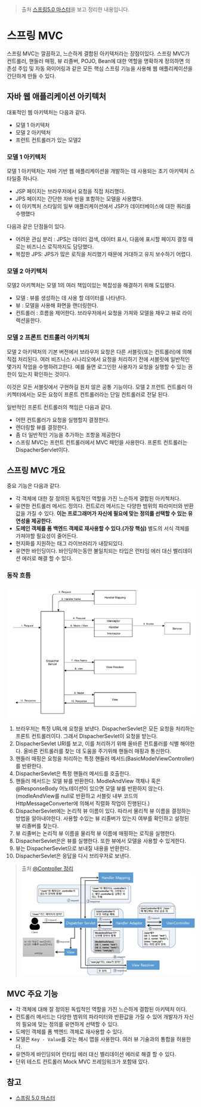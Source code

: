 > 출처 [스프링5.0 마스터](http://www.kyobobook.co.kr/product/detailViewKor.laf?ejkGb=KOR&mallGb=KOR&barcode=9791161751825&orderClick=LAG&Kc=)을 보고 정리한 내용입니다.

# 스프링 MVC
스프링 MVC는 깔끔하고, 느슨하게 결합된 아키텍처라는 장점이있다. 스프링 MVC가 컨트롤러, 핸들러 매핑, 뷰 리졸버, POJO, Bean에 대한 역할을 명확하게 정의하면 의존성 주입 및 자동 와이어링과 같은 모든 핵심 스프링 기능을 사용해 웹 애플리케이션을 간단하게 만들 수 있다. 

## 자바 웹 애플리케이션 아키텍처

대표적인 웹 아키텍처는 다음과 같다.

* 모델 1 아키텍처
* 모델 2 아키텍처
* 프런트 컨트롤러가 있는 모델2


### 모델 1 아키텍처 
모델 1 아키텍처는 자바 기반 웹 애플리케이션을 개발하는 데 사용되는 초기 아키텍처 스타일중 하나다.

* JSP 페이지는 브라우저에서 요청을 직접 처리했다.
* JPS 페이지는 간단한 자바 빈을 포함하는 모델을 사용했다.
* 이 아키첵처 스타일의 일부 애플리케이션에서 JSP가 데이터베이스에 대한 쿼리를 수행했다

다음과 같은 단점들이 있다.
* 어려운 관심 분리 : JPS는 데이터 검색, 데이터 표시, 다음에 표시할 페이지 결정 때로는 비즈니스 로직까지도 담당했다.
* 복잡한 JPS: JPS가 많은 로직을 처리했기 때문에 거대하고 유지 보수하기 어렵다.

### 모델 2 아키텍처 
모델2 아키첵처는 모델 1의 여러 책임이있는 복잡성을 해결하기 위해 도입됐다.

* 모델 : 뷰를 생성하는 데 사용 할 데이터를 나타낸다.
* 뷰 : 모델을 사용해 화면을 랜더링한다.
* 컨트롤러 : 흐름을 제어한다. 브라우저에서 요청을 가져와 모델을 채우고 뷰로 라이렉션을한다.

### 모델 2 프론트 컨트롤러 아키첵처
모델 2 아키텍처의 기본 버전에서 브라우저 요청은 다른 서블릿(또는 컨트롤러)에 의해 직접 처리된다. 여러 비즈니스 시나리오에서 요청을 처리하기 전에 서블릿에 일반적인 몇가지 작업을 수행하려고한다. 예를 들면 로그인한 사용자가 요청을 실행할 수 있는 권한이 있는지 확인하는 것이다.

이것은 모든 서블릿에서 구현하길 원치 않은 공통 기능이다. 모델 2 프런트 컨트롤러 아키첵터에서는 모든 요청이 프론트 컨트롤러라는 단일 컨트롤러로 전달 된다. 

일반적인 프론트 컨트롤러의 책임은 다음과 같다.
* 어떤 컨트롤러가 요청을 실행할지 결정한다.
* 렌더링할 뷰를 결정한다.
* 좀 더 일반적인 기능을 추가하는 조항을 제공한다
* 스프링 MVC는 프런트 컨트롤러에서 MVC 패턴을 사용한다. 프론트 컨트롤러는 DispacherServlet이다. 


## 스프링 MVC 개요
중요 기능은 다음과 같다.
* 각 객체에 대한 잘 정의된 독립적인 역할을 가진 느슨하게 결합된 아키첵처다.
* 유연한 컨트롤러 메서드 정의다. 컨트로러 메서드는 다양한 범위의 파라미터와 반환값을 가질 수 있다. **이는 프로그래머가 자신에 필요에 맞는 정의를 선택할 수 있는 유연성을 제공한다.**
* **도메인 객체를 폼 백엔드 객체로 재사용할 수 있다.(가장 핵심)** 별도의 서식 객체를 가져야할 필요성이 줄어든다.
* 현지화를 지원하는 태그 라이브러리가 내장되있다.
* 유연한 바인딩이다. 바인딩하는동안 불일치되는 타입은 런타임 에러 대신 벨리데이션 에러로 해결 할 수 있다.

### 동작 흐름

![spring-mvc-flow](/assets/spring-mvc-flow.png)

1. 브라우저는 특정 URL에 요청을 보낸다. DispacherSevlet은 모든 요청을 처리하는 프론트 컨트롤러이다. 그래서 DispacherSevlet이 요청을 받는다.
2. DispacherSevlet URI를 보고, 이를 처리하기 위해 올바른 컨트롤러를 식별 해야한다. 올바른 컨트롤러를 찾는 데 도움을 주기위해 핸들러 매핑과 통신한다.
3. 핸들러 매핑은 요청을 처리하는 특정 핸들러 메서드(BasicModelViewController)를 반롼한다.
4. DispacherSevlet은 특정 핸들러 메서드를 호출한다.
5. 핸들러 메서드는 모델 뷰를 반환한다. ModleAndView 객채나 혹은 @ResponseBody 어노테이션이 있으면 모델 뷰를 반환하지 않는다.(modleAndView를 null로 반환하고 서블릿 내부 코드의 HttpMessageConverter에 의해서 직렬화 작업이 진행된다.)
6. DispacherSevlet에는 논리적 뷰 이름이 있다. 따라서 물리적 뷰 이름을 결정하는 방법을 알아내야한다. 사용할 수있는 뷰 리졸버가 있는지 여부를 확인하고 설정된 뷰 리졸버를 찾는다.
7. 뷰 리졸버는 논리적 뷰 이름을 물리적 뷰 이름에 매핑하는 로직을 실행한다.
8. DispacherSevlet은은 뷰를 실행한다. 또한 뷰에서 모델을 사용할 수 있게한다.
9. 뷰는 DispacherSevlet으로 보내질 내용을 반환한다.
10. DispacherSevlet은 응답을 다시 브리우저로 보낸다.


> 출처 [@Controller 정리](https://drive.google.com/file/d/1j_4j424gVBil3JPQ8ySXZ21AwaEKxBcU/view?fbclid=IwAR2Qll3Vz_zfHkVEPUUhaLBLE3x64VJJYqtqPBgXPciyiATNXVRgp3vrAZ4)
![](/assets/146945303_1873079896179401_1657444025127539580_n.jpg)


## MVC 주요 기능
* 각 객체에 대해 잘 정의된 독립적인 역할을 가진 느슨하게 결합된 아키텍처 이다.
* 컨트롤러 메서드는 다양한 범위의 파라미터와 반환값을 가질 수 있어 개발자가 자신의 필요에 맞는 정의를 유연하게 선택할 수 있다.
* 도메인 객체를 폼 백엔드 객체로 재사용할 수 있다.
* 모델은 `Key - Value`를 갖는 해시 맵을 사용한다. 여러 뷰 기술과의 통합을 허용한다.
* 유연하게 바인딩되어 런타임 에러 대신 벨리데이션 에러로 해결 할 수 있다.
* 단위 테스트 컨트롤러 Mock MVC 프레임워크가 포함돼 있다.


## 참고
* [스프링 5.0 마스터](http://acornpub.co.kr/book/mastering-spring-5.0)